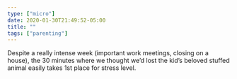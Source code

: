 ```yaml
---
type: ["micro"]
date: 2020-01-30T21:49:52-05:00
title: ""
tags: ["parenting"]
---
```

Despite a really intense week (important work meetings, closing on a house), the 30 minutes where we thought we’d lost the kid’s beloved stuffed animal easily takes 1st place for stress level.
